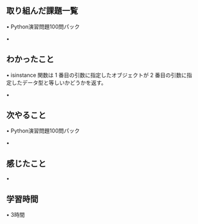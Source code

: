 ## 取り組んだ課題一覧
• Python演習問題100問パック

• 

## わかったこと
• isinstance 関数は 1 番目の引数に指定したオブジェクトが 2 番目の引数に指定したデータ型と等しいかどうかを返す。
		

• 

## 次やること
•  Python演習問題100問パック

• 

## 感じたこと
• 

## 学習時間
• 3時間